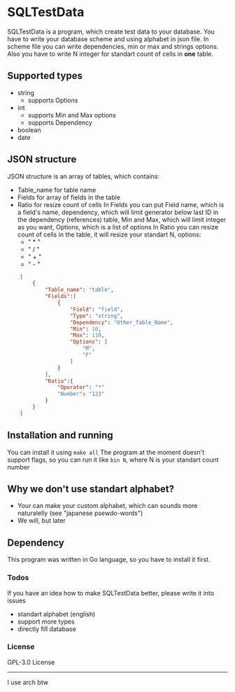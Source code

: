 # SQLTestData

SQLTestData is a program, which create test data to your database. You have to write your database scheme and using alphabet in json file. In scheme file you can write dependencies, min or max and strings options. Also you have to write N integer for standart count of cells in **one** table.

## Supported types
- string
    - supports Options
- int
    - supports Min and Max options
    - supports Dependency
- boolean
- date

## JSON structure
JSON structure is an array of tables, which contains:
   - Table_name for table name
   - Fields for array of fields in the table
   - Ratio for resize count of cells
In Fields you can put Field name, which is a field's name, dependency, which will limit generator below last ID in the dependency (references) table, Min and Max, which will limit integer as you want, Options, which is a list of options
In Ratio you can resize count of cells in the table, it will resize your standart N, options:
     - " * "
     - " / "
     - " + "
     - " - "
```json
    [
        {
            "Table_name": "table",
            "Fields":[
                {
                    "Field": "field",
                    "Type": "string",
                    "Dependency": "Other_Table_Name",
                    "Min": 10,
                    "Max": 110,
                    "Options": [
                        "M",
                        "F"
                    ]
                }
            ],
            "Ratio":{
                "Operator": "*"
                "Number": "123"
            }
        }
    ]
```

## Installation and running
You can install it using `make all`
The program at the moment doesn't support flags, so you can run it like `bin N`, where N is your standart count number

## Why we don't use standart alphabet?

  - Your can make your custom alphabet, which can sounds more naturalelly (see "japanese psewdo-words")
  - We will, but later


## Dependency
This program was written in Go language, so you have to install it first.

### Todos
If you have an idea how to make SQLTestData better, please write it into issues

 - standart alphabet (english)
 - support more types
 - directly fill database

### License

GPL-3.0 License 

---
I use arch btw
